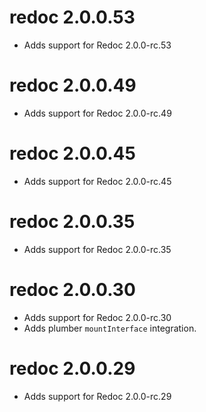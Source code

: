 # redoc 2.0.0.53

- Adds support for Redoc 2.0.0-rc.53


# redoc 2.0.0.49

- Adds support for Redoc 2.0.0-rc.49


# redoc 2.0.0.45

- Adds support for Redoc 2.0.0-rc.45


# redoc 2.0.0.35

- Adds support for Redoc 2.0.0-rc.35


# redoc 2.0.0.30

- Adds support for Redoc 2.0.0-rc.30
- Adds plumber `mountInterface` integration.

# redoc 2.0.0.29

- Adds support for Redoc 2.0.0-rc.29
